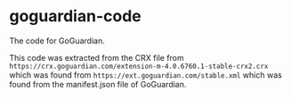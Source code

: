 # goguardian-code
The code for GoGuardian.

This code was extracted from the CRX file from `https://crx.goguardian.com/extension-m-4.0.6760.1-stable-crx2.crx` which was found from `https://ext.goguardian.com/stable.xml` which was found from the manifest.json file of GoGuardian.
